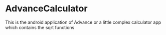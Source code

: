 # AdvanceCalculator
This is the android application of Advance or a little complex calculator app which contains the sqrt functions 
